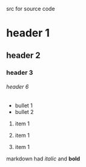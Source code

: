 src for source code

# header 1

## header 2

### header 3

###### header 6

- bullet 1
- bullet 2

1. item 1
1. item 1

1. item 1

markdown had *italic* and **bold** 
